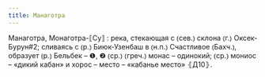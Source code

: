 ```yaml
---
title: Манаготра
---
```


Манаготра, Монаготра-⟦Су⟧
: река, стекающая с ⦅сев.⦆ склона ⦅г.⦆ Оксек-Бурун#2; сливаясь с ⦅р.⦆ Биюк-Узенбаш в ⦅н.п.⦆ Счастливое ⦅Бахч.⦆, образует ⦅р.⦆ Бельбек – ❶, ❷ ⦅ср.⦆ ⦅греч.⦆ монас – одинокий; ⦅ср.⦆ мониос – «дикий кабан» и хорос – место – «кабанье место» ⦃Д10⦄.
